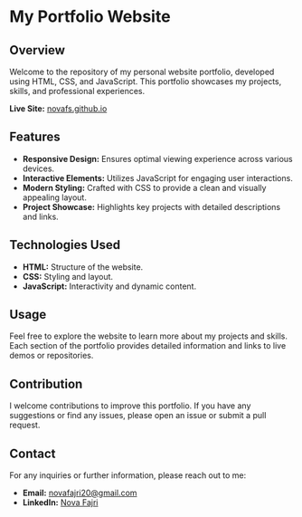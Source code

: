 # My Portfolio Website

## Overview

Welcome to the repository of my personal website portfolio, developed using HTML, CSS, and JavaScript. This portfolio showcases my projects, skills, and professional experiences.

**Live Site:** [novafs.github.io](https://novafs.github.io)

## Features

- **Responsive Design:** Ensures optimal viewing experience across various devices.
- **Interactive Elements:** Utilizes JavaScript for engaging user interactions.
- **Modern Styling:** Crafted with CSS to provide a clean and visually appealing layout.
- **Project Showcase:** Highlights key projects with detailed descriptions and links.

## Technologies Used

- **HTML:** Structure of the website.
- **CSS:** Styling and layout.
- **JavaScript:** Interactivity and dynamic content.

## Usage

Feel free to explore the website to learn more about my projects and skills. Each section of the portfolio provides detailed information and links to live demos or repositories.

## Contribution

I welcome contributions to improve this portfolio. If you have any suggestions or find any issues, please open an issue or submit a pull request.

## Contact

For any inquiries or further information, please reach out to me:

- **Email:** novafajri20@gmail.com
- **LinkedIn:** [Nova Fajri](https://www.linkedin.com/in/novafajri)
